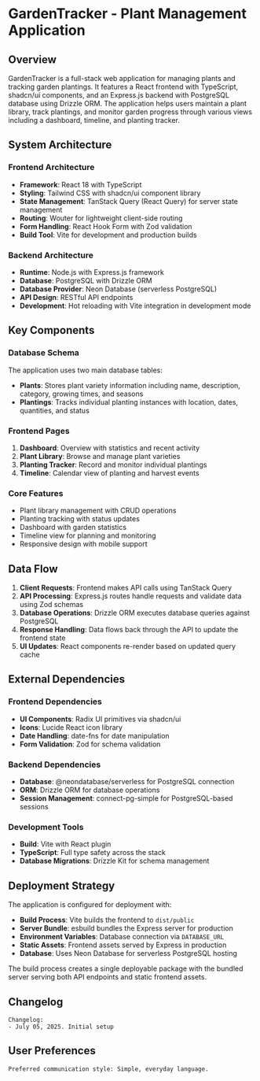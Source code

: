 # GardenTracker - Plant Management Application

## Overview

GardenTracker is a full-stack web application for managing plants and tracking garden plantings. It features a React frontend with TypeScript, shadcn/ui components, and an Express.js backend with PostgreSQL database using Drizzle ORM. The application helps users maintain a plant library, track plantings, and monitor garden progress through various views including a dashboard, timeline, and planting tracker.

## System Architecture

### Frontend Architecture
- **Framework**: React 18 with TypeScript
- **Styling**: Tailwind CSS with shadcn/ui component library
- **State Management**: TanStack Query (React Query) for server state management
- **Routing**: Wouter for lightweight client-side routing
- **Form Handling**: React Hook Form with Zod validation
- **Build Tool**: Vite for development and production builds

### Backend Architecture
- **Runtime**: Node.js with Express.js framework
- **Database**: PostgreSQL with Drizzle ORM
- **Database Provider**: Neon Database (serverless PostgreSQL)
- **API Design**: RESTful API endpoints
- **Development**: Hot reloading with Vite integration in development mode

## Key Components

### Database Schema
The application uses two main database tables:
- **Plants**: Stores plant variety information including name, description, category, growing times, and seasons
- **Plantings**: Tracks individual planting instances with location, dates, quantities, and status

### Frontend Pages
1. **Dashboard**: Overview with statistics and recent activity
2. **Plant Library**: Browse and manage plant varieties
3. **Planting Tracker**: Record and monitor individual plantings
4. **Timeline**: Calendar view of planting and harvest events

### Core Features
- Plant library management with CRUD operations
- Planting tracking with status updates
- Dashboard with garden statistics
- Timeline view for planning and monitoring
- Responsive design with mobile support

## Data Flow

1. **Client Requests**: Frontend makes API calls using TanStack Query
2. **API Processing**: Express.js routes handle requests and validate data using Zod schemas
3. **Database Operations**: Drizzle ORM executes database queries against PostgreSQL
4. **Response Handling**: Data flows back through the API to update the frontend state
5. **UI Updates**: React components re-render based on updated query cache

## External Dependencies

### Frontend Dependencies
- **UI Components**: Radix UI primitives via shadcn/ui
- **Icons**: Lucide React icon library
- **Date Handling**: date-fns for date manipulation
- **Form Validation**: Zod for schema validation

### Backend Dependencies
- **Database**: @neondatabase/serverless for PostgreSQL connection
- **ORM**: Drizzle ORM for database operations
- **Session Management**: connect-pg-simple for PostgreSQL-based sessions

### Development Tools
- **Build**: Vite with React plugin
- **TypeScript**: Full type safety across the stack
- **Database Migrations**: Drizzle Kit for schema management

## Deployment Strategy

The application is configured for deployment with:
- **Build Process**: Vite builds the frontend to `dist/public`
- **Server Bundle**: esbuild bundles the Express server for production
- **Environment Variables**: Database connection via `DATABASE_URL`
- **Static Assets**: Frontend assets served by Express in production
- **Database**: Uses Neon Database for serverless PostgreSQL hosting

The build process creates a single deployable package with the bundled server serving both API endpoints and static frontend assets.

## Changelog

```
Changelog:
- July 05, 2025. Initial setup
```

## User Preferences

```
Preferred communication style: Simple, everyday language.
```